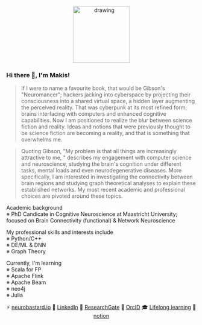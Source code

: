 <div align="center">
<img src="https://user-images.githubusercontent.com/99727/190627387-f4197eb7-565f-4adf-9fd1-8f67649ce839.png" alt="drawing" width="150" alt="create with Stability Diffusion"/>
</div>

### Hi there 👋, I'm Makis!

> If I were to name a favourite book, that would be Gibson's "Neuromancer"; hackers jacking into cyberspace by projecting their consciousness into a shared virtual space, a hidden layer augmenting the perceived reality. That was cyberpunk at its most refined form; brains interfacing with computers and enhanced cognitive capabilities. Now I am positioned to realize the blur between science fiction and reality. Ideas and notions that were previously thought to be science fiction are becoming a reality, and that is something that overwhelms me.

> Quoting Gibson, "My problem is that all things are increasingly attractive to me, " describes my engagement with computer science and neuroscience, studying the brain's cognition under different tasks, mental loads and even neurodegenerative diseases. More specifically, I am interested in investigating the connectivity between brain regions and studying graph theoretical analyses to explain these established networks. My most recent academic and professional choices are pivoted around these topics.

Academic background<br />
※ PhD Candicate in Cognitive Neuroscience at Maastricht University; focused on Brain Connectivity (functional) & Network Neuroscience

My professional skills and interests include<br />
※ Python/C++<br />
※ DE/ML & DNN<br />
※ Graph Theory<br />

Currently, I'm learning<br />
※ Scala for FP<br />
※ Apache Flink<br />
※ Apache Beam<br />
※ neo4j<br />
※ Julia

<div align="center">
  
⚡ [neurobastard.io](https://neurobastard.io) 
💬 [LinkedIn](https://www.linkedin.com/in/makism/)
🌱 [ResearchGate](https://researchgate.net/profile/Avraam_Marimpis) 
🔭 [OrcID](https://orcid.org/0000-0003-1551-9940) 
🎓 [Lifelong learning](https://github.com/makism/lifelong-learning)
📓 [notion](https://www.notion.so/makism)

</div>
